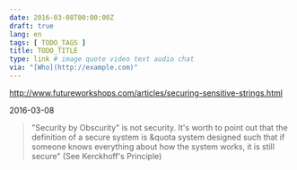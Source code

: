 ```yaml
---
date: 2016-03-08T00:00:00Z
draft: true
lang: en
tags: [ TODO_TAGS ]
title: TODO_TITLE
type: link # image quote video text audio chat
via: "[Who](http://example.com)"
---
```


<http://www.futureworkshops.com/articles/securing-sensitive-strings.html>

2016-03-08
> "Security by Obscurity" is not security. It's worth to point out that the definition of a secure system is &quota system designed such that if someone knows everything about how the system works, it is still secure" (See Kerckhoff's Principle)



